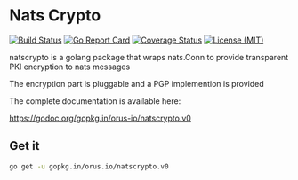 # Nats Crypto

[![Build Status](https://travis-ci.org/orus-io/natscrypto.svg?branch=master)](https://travis-ci.org/orus-io/natscrypto)
[![Go Report Card](https://goreportcard.com/badge/github.com/orus-io/natscrypto)](https://goreportcard.com/report/github.com/orus-io/natscrypto)
[![Coverage Status](https://coveralls.io/repos/github/orus-io/natscrypto/badge.svg?branch=master)](https://coveralls.io/github/orus-io/natscrypto?branch=master)
[![License (MIT)](https://img.shields.io/badge/license-MIT-brightgreen.svg?style=flat)](https://opensource.org/licenses/MIT)

natscrypto is a golang package that wraps nats.Conn to provide transparent
PKI encryption to nats messages

The encryption part is pluggable and a PGP implemention is provided

The complete documentation is available here:

https://godoc.org/gopkg.in/orus-io/natscrypto.v0

## Get it

```bash
go get -u gopkg.in/orus.io/natscrypto.v0
```
